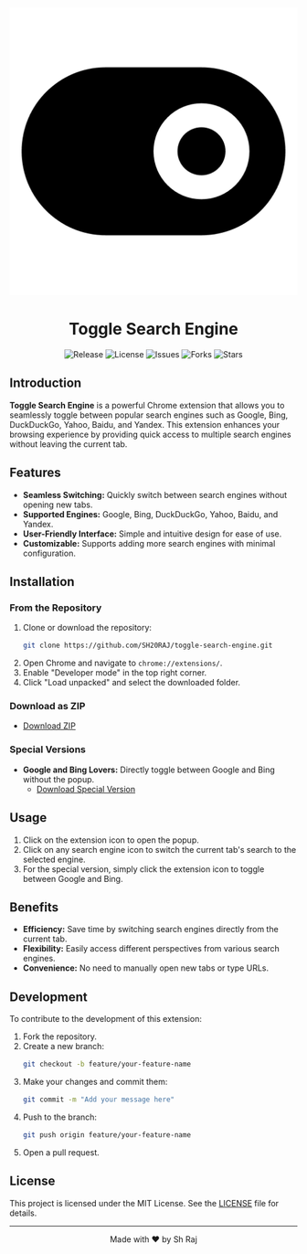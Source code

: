 <p align="center">
  <img src="./icon.png" alt="Toggle Search Engine Logo">
</p>

<h1 align="center">Toggle Search Engine</h1>

<p align="center">
  <img src="https://img.shields.io/github/v/release/SH20RAJ/toggle-search-engine" alt="Release">
  <img src="https://img.shields.io/github/license/SH20RAJ/toggle-search-engine" alt="License">
  <img src="https://img.shields.io/github/issues/SH20RAJ/toggle-search-engine" alt="Issues">
  <img src="https://img.shields.io/github/forks/SH20RAJ/toggle-search-engine" alt="Forks">
  <img src="https://img.shields.io/github/stars/SH20RAJ/toggle-search-engine" alt="Stars">
</p>

## Introduction

**Toggle Search Engine** is a powerful Chrome extension that allows you to seamlessly toggle between popular search engines such as Google, Bing, DuckDuckGo, Yahoo, Baidu, and Yandex. This extension enhances your browsing experience by providing quick access to multiple search engines without leaving the current tab.

## Features

- **Seamless Switching:** Quickly switch between search engines without opening new tabs.
- **Supported Engines:** Google, Bing, DuckDuckGo, Yahoo, Baidu, and Yandex.
- **User-Friendly Interface:** Simple and intuitive design for ease of use.
- **Customizable:** Supports adding more search engines with minimal configuration.

## Installation

### From the Repository

1. Clone or download the repository:
    ```sh
    git clone https://github.com/SH20RAJ/toggle-search-engine.git
    ```
2. Open Chrome and navigate to `chrome://extensions/`.
3. Enable "Developer mode" in the top right corner.
4. Click "Load unpacked" and select the downloaded folder.

### Download as ZIP

- [Download ZIP](https://github.com/SH20RAJ/toggle-search-engine/archive/refs/heads/main.zip)

### Special Versions

- **Google and Bing Lovers:** Directly toggle between Google and Bing without the popup.
  - [Download Special Version](https://github.com/SH20RAJ/toggle-search-engine/releases/tag/v2-onclick-toggle-google-bing)

## Usage

1. Click on the extension icon to open the popup.
2. Click on any search engine icon to switch the current tab's search to the selected engine.
3. For the special version, simply click the extension icon to toggle between Google and Bing.

## Benefits

- **Efficiency:** Save time by switching search engines directly from the current tab.
- **Flexibility:** Easily access different perspectives from various search engines.
- **Convenience:** No need to manually open new tabs or type URLs.

## Development

To contribute to the development of this extension:

1. Fork the repository.
2. Create a new branch:
    ```sh
    git checkout -b feature/your-feature-name
    ```
3. Make your changes and commit them:
    ```sh
    git commit -m "Add your message here"
    ```
4. Push to the branch:
    ```sh
    git push origin feature/your-feature-name
    ```
5. Open a pull request.

## License

This project is licensed under the MIT License. See the [LICENSE](LICENSE) file for details.

---

<p align="center">Made with ❤️ by Sh Raj</p>
